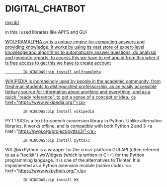 # DIGITAL_CHATBOT
<a href="testRel/myLib">myLib/</a>

in this i used libraries like API'S and GUI

<a href="https://www.wolframalpha.com/">WOLFRAMALPHA a> is a unique engine for computing answers and providing knowledge. It works by using its vast store of expert-level knowledge and algorithms to automatically answer questions, do analysis and generate reports.
		to access this we have to get app id from this wher it is free access to get this we have to create account <a href=cWOLFRAMALPHA/a>
			
			IN WINDOWS:pip install wolframalpha
			
WIKIPEDIA is increasingly used by people in the academic community, from freshman students to distinguished professorship, as an easily accessible tertiary source for information about anything and everything, and as a quick "ready reference", to get a sense of a concept or idea. <a href="https://www.wikipedia.org/"</a>
			
			IN WINDOWS:pip install wikipedia
			
PYTTSX3 is a text-to-speech conversion library in Python. Unlike alternative libraries, it works offline, and is compatible with both Python 2 and 3 
<a href="https://pypi.org/project/pyttsx3/"</a>

			
			IN WINDOWS:pip install pyttsx3
			

WX @wxPython is a wrapper for the cross-platform GUI API (often referred to as a "toolkit") wxWidgets (which is written in C++) for the Python programming language. It is one of the alternatives to Tkinter. It is implemented as a Python extension module (native code). <a href="https://www.wxpython.org/"</a>
			
			IN WINDOWS:pip install WX
